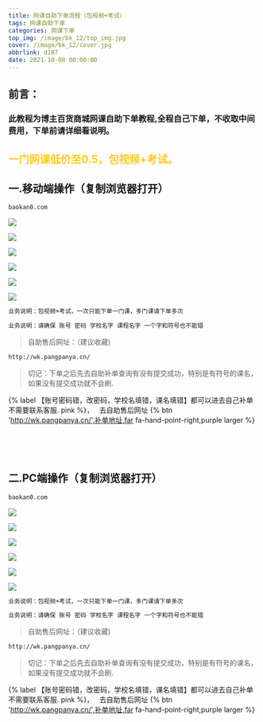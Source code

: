 ```yaml
---
title: 网课自助下单流程（包视频+考试）
tags: 网课自助下单
categories: 网课下单
top_img: /image/bk_12/top_img.jpg
cover: /image/bk_12/cover.jpg
abbrlink: d187
date: 2021-10-08 00:00:00
---
```


## 前言：

<h3>
此教程为博主百货商城网课自助下单教程,全程自己下单，不收取中间费用，下单前请详细看说明。
</h3>



<h2 style="color:rgb(255,202,38);">
一门网课低价至0.5，包视频+考试。
</h2>

## 一.移动端操作（复制浏览器打开）

```bash
baokan0.com
```



![](/image/bk_12/2a.jpg)


![](/image/bk_12/2b.jpg)


![](/image/bk_12/2c.jpg)


![](/image/bk_12/2d.jpg)


![](/image/bk_12/2e.jpg)


![](/image/bk_12/2f.jpg)


```bash
业务说明：包视频+考试，一次只能下单一门课，多门课请下单多次

业务说明：请确保 账号 密码 学校名字 课程名字 一个字和符号也不能错

```

>自助售后网址：（建议收藏)
```bash
http://wk.pangpanya.cn/
```
>切记：下单之后先去自助补单查询有没有提交成功，特别是有符号的课名，如果没有提交成功就不会刷.

{% label 【账号密码错，改密码，学校名填错，课名填错】都可以进去自己补单不需要联系客服. pink %}，
&nbsp;
去自助售后网址    {% btn 'http://wk.pangpanya.cn/',补单地址,far fa-hand-point-right,purple larger %}


&nbsp;

&nbsp;


## 二.PC端操作（复制浏览器打开）

```bash
baokan0.com
```


![](/image/bk_12/1a.jpg)


![](/image/bk_12/1b.jpg)


![](/image/bk_12/1c.jpg)


![](/image/bk_12/1d.jpg)


![](/image/bk_12/1e.jpg)


![](/image/bk_12/1f.jpg)


```bash
业务说明：包视频+考试，一次只能下单一门课，多门课请下单多次

业务说明：请确保 账号 密码 学校名字 课程名字 一个字和符号也不能错

```

>自助售后网址：（建议收藏)
```bash
http://wk.pangpanya.cn/
```
>切记：下单之后先去自助补单查询有没有提交成功，特别是有符号的课名，如果没有提交成功就不会刷.

{% label 【账号密码错，改密码，学校名填错，课名填错】都可以进去自己补单不需要联系客服. pink %}，
&nbsp;
去自助售后网址    {% btn 'http://wk.pangpanya.cn/',补单地址,far fa-hand-point-right,purple larger %}







